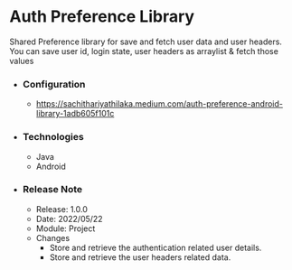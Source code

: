 # Auth Preference Library

Shared Preference library for save and fetch user data and user headers. You can save user id, login state, user headers as arraylist & fetch those values 

* ### Configuration
  * https://sachithariyathilaka.medium.com/auth-preference-android-library-1adb605f101c

* ### Technologies
  * Java
  * Android

* ### Release Note
  * Release: 1.0.0
  * Date: 2022/05/22
  * Module: Project
  * Changes
    * Store and retrieve the authentication related user details.
    * Store and retrieve the user headers related data.

